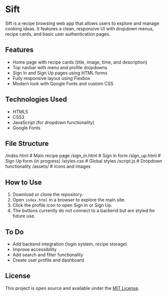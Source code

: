 # Sift

Sift is a recipe browsing web app that allows users to explore and manage cooking ideas. It features a clean, responsive UI with dropdown menus, recipe cards, and basic user authentication pages.

## Features

- Home page with recipe cards (title, image, time, and description)
- Top navbar with menu and profile dropdowns
- Sign In and Sign Up pages using HTML forms
- Fully responsive layout using Flexbox
- Modern look with Google Fonts and custom CSS

## Technologies Used

- HTML5
- CSS3
- JavaScript (for dropdown functionality)
- Google Fonts

## File Structure

/index.html # Main recipe page
/sign_in.html # Sign In form
/sign_up.html # Sign Up form (in progress)
/styles.css # Global styles
/script.js # Dropdown functionality
/assets/ # Icons and images

## How to Use

1. Download or clone the repository.
2. Open `index.html` in a browser to explore the main site.
3. Click the profile icon to open Sign In or Sign Up.
4. The buttons currently do not connect to a backend but are styled for future use.

## To Do

- Add backend integration (login system, recipe storage)
- Improve accessibility
- Add search and filter functionality
- Create user profile and dashboard

## License

This project is open source and available under the [MIT License](LICENSE).

